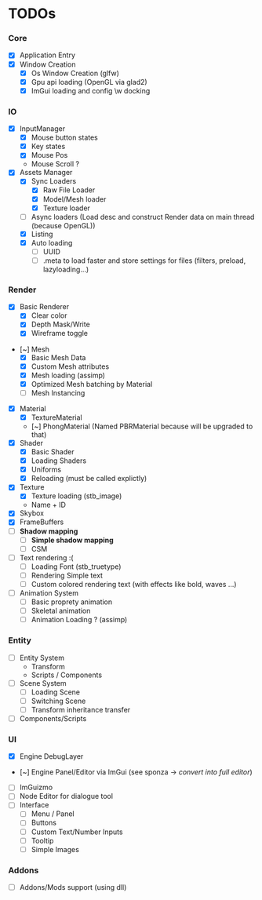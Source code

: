 # TODOs

### Core

- [x] Application Entry
- [x] Window Creation
    - [x] Os Window Creation (glfw)
    - [x] Gpu api loading (OpenGL via glad2)
    - [x] ImGui loading and config \w docking

### IO

- [x] InputManager
    - [x] Mouse button states
    - [x] Key states
    - [x] Mouse Pos
    - Mouse Scroll ?
- [x] Assets Manager
    - [x] Sync Loaders 
        - [x] Raw File Loader
        - [x] Model/Mesh loader
        - [x] Texture loader 
    - [ ] Async loaders (Load desc and construct Render data on main thread (because OpenGL))
    - [x] Listing
    - [x] Auto loading
        - [ ] UUID
        - [ ] .meta to load faster and store settings for files (filters, preload, lazyloading...)

### Render

- [x] Basic Renderer
    - [x] Clear color
    - [x] Depth Mask/Write
    - [x] Wireframe toggle
- [~] Mesh
    - [x] Basic Mesh Data
    - [x] Custom Mesh attributes
    - [x] Mesh loading (assimp) 
    - [x] Optimized Mesh batching by Material
    - [ ] Mesh Instancing
- [x] Material
    - [x] TextureMaterial
    - [~] PhongMaterial (Named PBRMaterial because will be upgraded to that) 
- [x] Shader
    - [x] Basic Shader
    - [x] Loading Shaders
    - [x] Uniforms
    - [x] Reloading (must be called explictly)
- [x] Texture
    - [x] Texture loading (stb_image)
    - Name + ID
- [x] Skybox
- [x] FrameBuffers
- [ ] **Shadow mapping**
    - [ ] **Simple shadow mapping**
    - [ ] CSM
- [ ] Text rendering :(
    - [ ] Loading Font (stb_truetype)
    - [ ] Rendering Simple text
    - [ ] Custom colored rendering text (with effects like bold, waves ...)
- [ ] Animation System
    - [ ] Basic proprety animation
    - [ ] Skeletal animation
    - [ ] Animation Loading ? (assimp)

### Entity

- [ ] Entity System
    - Transform 
    - Scripts / Components
- [ ] Scene System
    - [ ] Loading Scene
    - [ ] Switching Scene
    - [ ] Transform inheritance transfer
- [ ] Components/Scripts

### UI

- [x] Engine DebugLayer
- [~] Engine Panel/Editor via ImGui (see sponza -> *convert into full editor*)
- [ ] ImGuizmo
- [ ] Node Editor for dialogue tool
- [ ] Interface
    - [ ] Menu / Panel
    - [ ] Buttons
    - [ ] Custom Text/Number Inputs
    - [ ] Tooltip
    - [ ] Simple Images

### Addons

- [ ] Addons/Mods support (using dll)